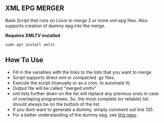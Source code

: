 ## XML EPG MERGER

Bash Script that runs on Linux to merge 2 or more xml epg files.
Also supports creation of dummy epg into the merge.

**Requires XMLTV installed**
```
sudo apt install xmltv
```

## How To Use
* Fill in the variables with the links to the lists that you want to merge.
* Script supports direct xml or compacted .gz files.
* Execute the script (manually or as a cron, to automate it).
* Output file will be called "merged.xmltv"
* xml lists further down on the list will replace any previous ones in case of overlaping programmes. So, the most complete (or reliable) list should always be on the bottom of the list.
* If you dont want to generate a dummy, simply comment out line 135
* For a better understanding of the dummy epg, see [this repo](https://github.com/yurividal/dummyepgxml).
